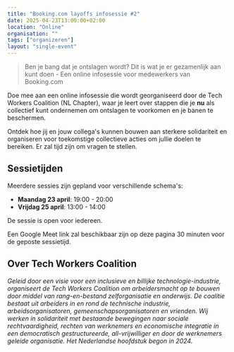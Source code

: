 ```yaml
---
title: "Booking.com layoffs infosessie #2"
date: 2025-04-23T13:00:00+02:00
location: "Online"
organisation: ""
tags: ["organizeren"]
layout: "single-event"
---
```


> Ben je bang dat je ontslagen wordt? Dit is wat je er gezamenlijk aan kunt doen - Een online infosessie voor medewerkers van Booking.com

Doe mee aan een online infosessie die wordt georganiseerd door de Tech Workers Coalition (NL Chapter), waar je leert over stappen die je **nu** als collectief kunt ondernemen om ontslagen te voorkomen en je banen te beschermen.

Ontdek hoe jij en jouw collega's kunnen bouwen aan sterkere solidariteit en organiseren voor toekomstige collectieve acties om jullie doelen te bereiken. Er zal tijd zijn om vragen te stellen.

## Sessietijden

Meerdere sessies zijn gepland voor verschillende schema's:

- **Maandag 23 april**: 19:00 - 20:00
- **Vrijdag 25 april**: 13:00 - 14:00

De sessie is open voor iedereen.

Een Google Meet link zal beschikbaar zijn op deze pagina 30 minuten voor de geposte sessietijd.

## Over Tech Workers Coalition

_Geleid door een visie voor een inclusieve en billijke technologie-industrie, organiseert de Tech Workers Coalition om arbeidersmacht op te bouwen door middel van rang-en-bestand zelforganisatie en onderwijs. De coalitie bestaat uit arbeiders in en rond de technische industrie, arbeidsorganisatoren, gemeenschapsorganisatoren en vrienden. Wij werken in solidariteit met bestaande bewegingen naar sociale rechtvaardigheid, rechten van werknemers en economische integratie in een democratisch gestructureerde, all-vrijwilliger en door de werknemers geleide organisatie. Het Nederlandse hoofdstuk begon in 2024._
